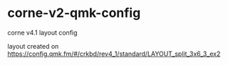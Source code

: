# corne-v2-qmk-config

corne v4.1 layout config

layout created on https://config.qmk.fm/#/crkbd/rev4_1/standard/LAYOUT_split_3x6_3_ex2 
